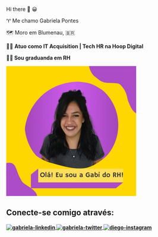    Hi there 👋 :grinning:	 
    
   :aries: Me chamo Gabriela Pontes
   
   :world_map: Moro em Blumenau, 🇧🇷	
   
   :woman_technologist: <b>Atuo como IT Acquisition | Tech HR na Hoop Digital 	
   
   :woman_student: <b>Sou graduanda em RH 
  
   ![Gabriela](https://github.com/pontesgabriela/pontesgabriela/blob/98c0aac2e2e1b7d7919cafadcb51b13282595b60/Gabriela.jpg)
  
## Conecte-se comigo através:
<a href="https://www.linkedin.com/in/gabrielapontesrh/" target="_blank">
<img align="center" alt="gabriela-linkedin" height="30" width="40" src="https://upload.wikimedia.org/wikipedia/commons/e/e9/Linkedin_icon.svg" style="max-width:100%;">
</a>
<a href="https://www.twitter.com/gabi_dorh/" target="_blank">
<img align="center" alt="gabriela-twitter" height="30" width="40" src="https://github.com/johan/svg-cleanups/blob/master/logos/twitter.svg" style="max-width:100%;">
</a>
<a href="https://www.instagram.com/cravocanela.gabs/" target="_blank">
<img align="center" alt="diego-instagram" height="30" width="40" src="https://camo.githubusercontent.com/c9dacf0f25a1489fdbc6c0d2b41cda58b77fa210a13a886d6f99e027adfbd358/68747470733a2f2f6564656e742e6769746875622e696f2f537570657254696e7949636f6e732f696d616765732f7376672f696e7374616772616d2e737667" style="max-width:100%;">
</a>
<!--
**pontesgabriela/pontesgabriela** is a ✨ _special_ ✨ repository because its `README.md` (this file) appears on your GitHub profile.

Here are some ideas to get you started:

- 🔭 I’m currently working on ...
- 🌱 I’m currently learning ...
- 👯 I’m looking to collaborate on ...
- 🤔 I’m looking for help with ...
- 💬 Ask me about ...
- 📫 How to reach me: ...
- 😄 Pronouns: ...
- ⚡ Fun fact: ...
-->

